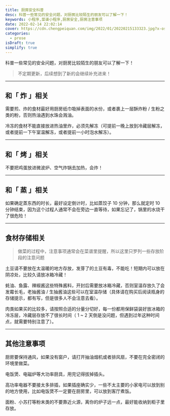 ```yaml
---
title: 厨房安全科普
desc: 科普一些常见的安全问题，对厨房比较陌生的朋友可以了解一下！
keywords: 小程序,菜谱小程序,厨房安全,厨房注意事项
date: 2022-02-14 22:02:14
cover: https://cdn.chengpeiquan.com/img/2022/01/20220215133323.jpg?x-oss-process=image/interlace,1
categories:
  - prose
isDraft: true
simplify: true
---
```


科普一些常见的安全问题，对厨房比较陌生的朋友可以了解一下！

> 不定期更新，后续想到了新的会继续补充进来！

---

## 和「 炸 」相关

需要煎、炸的食材最好用厨房纸巾吸掉表面的水份，或者裹上一层酥炸粉 / 生粉之类的粉，否则热油遇到水珠会溅油。

冷冻的食材不能直接放进热油里炸，必须先解冻（可提前一晚上放到冷藏层解冻，或者提前一下午室温解冻，或者提前一小时泡水解冻）。

---

## 和「 烤 」相关

不要把鸡蛋放进微波炉、空气炸锅去加热，会炸！

---

## 和「 蒸 」相关

如果确定蒸东西的时长，最好设定倒计时，比如蒸饺子 10 分钟，那么就定时 10 分钟结束，因为这个过程人通常不会在旁边一直等待，如果忘记了，锅里的水烧干了很危险！

---

## 食材存储相关

> 做菜的过程中，注意事项通常会在菜谱里提醒，所以这里只罗列一些存放阶段的注意问题

土豆请不要放在太温暖的地方存放，发芽了的土豆有毒，不能吃！短期内可以放在阴凉处，比较久请放冰箱冷藏！

蚝油、鱼露、辣椒酱这些特殊酱料，开封后需要放冰箱冷藏，否则室温存放久了会发霉长毛，老抽酱油 / 生抽酱油这些可以在室温存储（具体请在购买后阅读瓶身的存储提示，都有写，但是很多人不会注意去看）。

肉类如果买的比较多，请按照合适的分量分切好，每一份都用保鲜袋装好放冰箱的冷冻层，冷藏层存放不了很长时间（ 1 ~ 2 天倒是没问题，但遇到过年这种时间点，就需要特别注意了）。

---

## 其他注意事项

厨房要保持通风，如果没有窗户，请打开抽油烟机或者排风扇，不要在完全密闭的环境里做菜。

电饭煲、电磁炉等大功率厨具，用完记得拔掉插头。

高功率电器不要接太多排插，如果插座确实少，一些不太主要的小家电可以放到别的地方使用，比如电饭煲不一定要在厨房里，可以放到客厅煮饭。

面粉、小苏打等粉末类的不要靠近火源，离你的炉子远一点，最好能收纳到柜子里存放。
